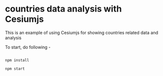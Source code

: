 # countries data analysis with Cesiumjs
This is an example of using Cesiumjs for showing countries related data and analysis

To start, do following -

```

npm install

npm start


```
